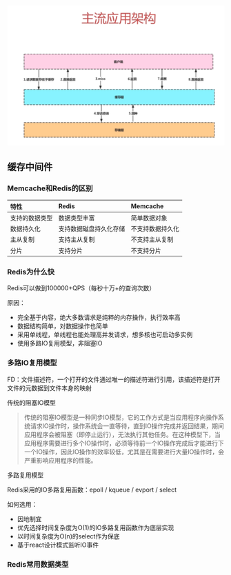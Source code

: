 ![image-20230621143706893](./Redis.assets/image-20230621143706893.png)

## 缓存中间件

### Memcache和Redis的区别

| 特性           | Redis                  | Memcache         |
| :------------- | :--------------------- | :--------------- |
| 支持的数据类型 | 数据类型丰富           | 简单数据对象     |
| 数据持久化     | 支持数据磁盘持久化存储 | 不支持数据持久化 |
| 主从复制       | 支持主从复制           | 不支持主从复制   |
| 分片           | 支持分片               | 不支持分片       |

### Redis为什么快

Redis可以做到100000+QPS（每秒十万+的查询次数）

原因：

- 完全基于内容，绝大多数请求是纯粹的内存操作，执行效率高
- 数据结构简单，对数据操作也简单
- 采用单线程，单线程也能处理高并发请求，想多核也可启动多实例
- 使用多路IO复用模型，非阻塞IO

### 多路IO复用模型

FD：文件描述符，一个打开的文件通过唯一的描述符进行引用，该描述符是打开文件的元数据到文件本身的映射

传统的阻塞IO模型

> 传统的阻塞IO模型是一种同步IO模型，它的工作方式是当应用程序向操作系统请求IO操作时，操作系统会一直等待，直到IO操作完成并返回结果，期间应用程序会被阻塞（即停止运行），无法执行其他任务。在这种模型下，当应用程序需要进行多个IO操作时，必须等待前一个IO操作完成后才能进行下一个IO操作，因此IO操作的效率较低，尤其是在需要进行大量IO操作时，会严重影响应用程序的性能。

多路复用模型

Redis采用的IO多路复用函数：epoll / kqueue / evport / select

如何选用：

- 因地制宜
- 优先选择时间复杂度为O(1)的IO多路复用函数作为底层实现
- 以时间复杂度为O(n)的select作为保底
- 基于react设计模式监听IO事件

### Redis常用数据类型

